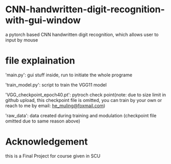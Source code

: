 # CNN-handwritten-digit-recognition-with-gui-window
a pytorch based CNN handwritten digit recognition, which allows user to input by mouse

# file explaination

'main.py': gui stuff inside, run to initiate the whole programe

'train_model.py': script to train the VGG11 model

'VGG_checkpoint_epoch40.pt': pytroch check point(note: due to size limit in github upload, this checkpoint file is omitted, you can train by your own or reach to me by email: he_muling@foxmail.com)

'raw_data': data created during training and modulation (checkpoint file omitted due to same reason above)

# Acknowledgement

this is a Final Project for course given in SCU
